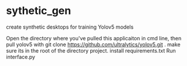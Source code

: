 # sythetic_gen
create synthetic desktops for training Yolov5 models

Open the directory where you've pulled this applicaiton in cmd line, then pull yolov5 with git clone https://github.com/ultralytics/yolov5.git . make sure its in the root of the directory project. 
install requirements.txt
Run interface.py
